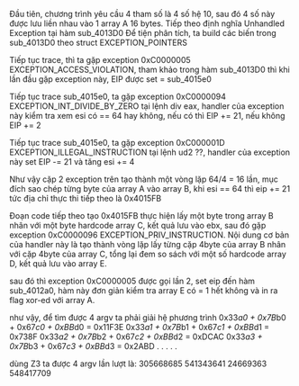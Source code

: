 Đầu tiên, chương trình yêu cầu 4 tham số là 4 số hệ 10, sau đó 4 số này được lưu liền nhau vào 1 array A 16 bytes.
Tiếp theo định nghĩa Unhandled Exception tại hàm sub_4013D0
Để tiện phân tích, ta build các biến trong sub_4013D0 theo struct EXCEPTION_POINTERS

Tiếp tục trace, thì ta gặp exception 0xC0000005 EXCEPTION_ACCESS_VIOLATION, tham khảo trong hàm sub_4013D0 thì khi lần đầu gặp exception này, EIP được set = sub_4015e0

Tiếp tục trace sub_4015e0, ta gặp exception 0xC0000094 EXCEPTION_INT_DIVIDE_BY_ZERO tại lệnh div eax, handler của exception này kiểm tra xem esi có == 64 hay không, nếu có thì EIP += 21, nếu không EIP += 2

Tiếp tục trace sub_4015e0, ta gặp exception 0xC000001D EXCEPTION_ILLEGAL_INSTRUCTION tại lệnh ud2 ??, handler của exception này set EIP -= 21 và tăng esi += 4

Như vậy cặp 2 exception trên tạo thành một vòng lặp 64/4 = 16 lần, mục đích sao chép từng byte của array A vào array B, khi esi == 64 thì eip += 21 tức địa chỉ thực thi tiếp theo là 0x4015FB

Đoạn code tiếp theo tạo 0x4015FB thực hiện lấy một byte trong array B nhân với một byte hardcode array C, kết quả lưu vào ebx, sau đó gặp exception 0xC0000096 EXCEPTION_PRIV_INSTRUCTION. Nội dung cơ bản của handler này là tạo thành vòng lặp lấy từng cặp 4byte của array B nhân với cặp 4byte của array C, tổng lại đem so sách với một số hardcode array D, kết quả lưu vào array E.

sau đó thì exception 0xC0000005 được gọi lần 2, set eip đến hàm sub_4012a0,
hàm này đơn giản kiểm tra array E có = 1 hết không và in ra flag xor-ed với array A.

như vậy, để tìm được 4 argv ta phải giải hệ phương trình
0x33*a0 + 0x7B*b0 + 0x67*c0 + 0xBB*d0 = 0x11F3E
0x33*a1 + 0x7B*b1 + 0x67*c1 + 0xBB*d1 = 0x738F
0x33*a2 + 0x7B*b2 + 0x67*c2 + 0xBB*d2 = 0xDCAC
0x33*a3 + 0x7B*b3 + 0x67*c3 + 0xBB*d3 = 0x2ABD
.
.
.
.
.

dùng Z3 ta được 4 argv lần lượt là: 305668685 541343641 24669363 548417709
